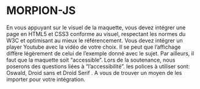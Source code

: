 # MORPION-JS

En vous appuyant sur le visuel de la maquette, vous devez intégrer une page en HTML5 et CSS3 conforme
au visuel, respectant les normes du W3C et optimisant au mieux le référencement.
Vous devez intégrer un player Youtube avec la vidéo de votre choix. Il se peut que l’affichage diffère légèrement de celui de l’exemple donné avec le sujet.
Par ailleurs, il faut que la maquette soit “accessible”. Lors de la soutenance, nous poserons des questions
liées à “l’accessibilité”.
les polices à utiliser sont: Oswald, Droid sans et Droid Serif . A vous de trouver un moyen de les importer
pour votre intégration.
